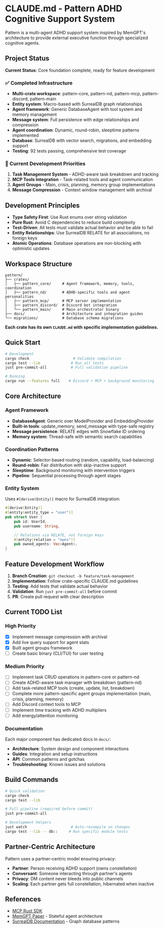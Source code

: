 # CLAUDE.md - Pattern ADHD Cognitive Support System

Pattern is a multi-agent ADHD support system inspired by MemGPT's architecture to provide external executive function through specialized cognitive agents.

## Project Status

**Current Status**: Core foundation complete, ready for feature development

### ✅ Completed Infrastructure
- **Multi-crate workspace**: pattern-core, pattern-nd, pattern-mcp, pattern-discord, pattern-main
- **Entity system**: Macro-based with SurrealDB graph relationships
- **Agent framework**: Generic DatabaseAgent with tool system and memory management
- **Message system**: Full persistence with edge relationships and compression
- **Agent coordination**: Dynamic, round-robin, sleeptime patterns implemented
- **Database**: SurrealDB with vector search, migrations, and embedding support
- **Testing**: 92 tests passing, comprehensive test coverage

### 🚧 Current Development Priorities
1. **Task Management System** - ADHD-aware task breakdown and tracking
2. **MCP Tools Integration** - Task-related tools and agent communication
3. **Agent Groups** - Main, crisis, planning, memory group implementations
4. **Message Compression** - Context window management with archival

## Development Principles

- **Type Safety First**: Use Rust enums over string validation
- **Pure Rust**: Avoid C dependencies to reduce build complexity
- **Test-Driven**: All tests must validate actual behavior and be able to fail
- **Entity Relationships**: Use SurrealDB RELATE for all associations, no foreign keys
- **Atomic Operations**: Database operations are non-blocking with optimistic updates

## Workspace Structure

```
pattern/
├── crates/
│   ├── pattern_core/     # Agent framework, memory, tools, coordination
│   ├── pattern_nd/       # ADHD-specific tools and agent personalities
│   ├── pattern_mcp/      # MCP server implementation
│   ├── pattern_discord/  # Discord bot integration
│   └── pattern_main/     # Main orchestrator binary
├── docs/                 # Architecture and integration guides
└── migrations/           # Database schema migrations
```

**Each crate has its own `CLAUDE.md` with specific implementation guidelines.**

## Quick Start

```bash
# Development
cargo check                    # Validate compilation
cargo test --lib              # Run all tests
just pre-commit-all           # Full validation pipeline

# Running
cargo run --features full    # Discord + MCP + background monitoring
```

## Core Architecture

### Agent Framework
- **DatabaseAgent**: Generic over ModelProvider and EmbeddingProvider
- **Built-in tools**: update_memory, send_message with type-safe registry
- **Message persistence**: RELATE edges with Snowflake ID ordering
- **Memory system**: Thread-safe with semantic search capabilities

### Coordination Patterns
- **Dynamic**: Selector-based routing (random, capability, load-balancing)
- **Round-robin**: Fair distribution with skip-inactive support
- **Sleeptime**: Background monitoring with intervention triggers
- **Pipeline**: Sequential processing through agent stages

### Entity System
Uses `#[derive(Entity)]` macro for SurrealDB integration:

```rust
#[derive(Entity)]
#[entity(entity_type = "user")]
pub struct User {
    pub id: UserId,
    pub username: String,

    // Relations via RELATE, not foreign keys
    #[entity(relation = "owns")]
    pub owned_agents: Vec<Agent>,
}
```

## Feature Development Workflow

1. **Branch Creation**: `git checkout -b feature/task-management`
2. **Implementation**: Follow crate-specific CLAUDE.md guidelines
3. **Testing**: Add tests that validate actual behavior
4. **Validation**: Run `just pre-commit-all` before commit
5. **PR**: Create pull request with clear description

## Current TODO List

### High Priority
- [X] Implement message compression with archival
- [X] Add live query support for agent stats
- [X] Built agent groups framework
- [ ] Create basic binary (CLI/TUI) for user testing

### Medium Priority
- [ ] Implement task CRUD operations in pattern-core or pattern-nd
- [ ] Create ADHD-aware task manager with breakdown (pattern-nd)
- [ ] Add task-related MCP tools (create, update, list, breakdown)
- [ ] Complete more pattern-specific agent groups implementation (main, crisis, planning, memory)
- [ ] Add Discord context tools to MCP
- [ ] Implement time tracking with ADHD multipliers
- [ ] Add energy/attention monitoring

### Documentation
Each major component has dedicated docs in `docs/`:
- **Architecture**: System design and component interactions
- **Guides**: Integration and setup instructions
- **API**: Common patterns and gotchas
- **Troubleshooting**: Known issues and solutions

## Build Commands

```bash
# Quick validation
cargo check
cargo test --lib

# Full pipeline (required before commit)
just pre-commit-all

# Development helpers
just watch                    # Auto-recompile on changes
cargo test --lib -- db::     # Run specific module tests
```

## Partner-Centric Architecture

Pattern uses a partner-centric model ensuring privacy:
- **Partner**: Person receiving ADHD support (owns constellation)
- **Conversant**: Someone interacting through partner's agents
- **Privacy**: DM content never bleeds into public channels
- **Scaling**: Each partner gets full constellation, hibernated when inactive

## References

- [MCP Rust SDK](https://github.com/modelcontextprotocol/rust-sdk)
- [MemGPT Paper](https://arxiv.org/abs/2310.08560) - Stateful agent architecture
- [SurrealDB Documentation](https://surrealdb.com/docs) - Graph database patterns
